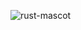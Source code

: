 ![rust-mascot](https://user-images.githubusercontent.com/54078496/236115262-60e960de-3113-4fa1-97fe-469fd3513572.png)
